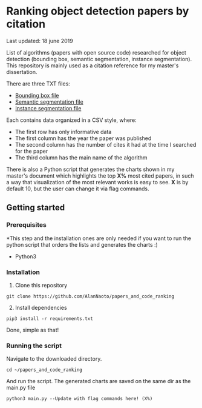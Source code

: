 # Ranking object detection papers by citation
Last updated: 18 june 2019

List of algorithms (papers with open source code) researched for object detection (bounding box, semantic segmentation, instance segmentation). This repository is mainly used as a citation reference for my master's dissertation. 

There are three TXT files:
* [Bounding box file](articles_object_detect.txt)
* [Semantic segmentation file](articles_semantic_segmentation.txt)
* [Instance segmentation file](articles_instance_segmentation.txt)

Each contains data organized in a CSV style, where:
* The first row has only informative data
* The first column has the year the paper was published
* The second column has the number of cites it had at the time I searched for the paper
* The third column has the main name of the algorithm

There is also a Python script that generates the charts shown in my master's document which highlights the top **X%** most cited papers, in such a way that visualization of the most relevant works is easy to see. **X** is by default 10, but the user can change it via flag commands.
## Getting started
### Prerequisites
*This step and the installation ones are only needed if you want to run the python script that orders the lists and generates the charts :)
* Python3
### Installation

1. Clone this repository
```
git clone https://github.com/AlanNaoto/papers_and_code_ranking
```
2. Install dependencies
```
pip3 install -r requirements.txt
```
Done, simple as that!
### Running the script
Navigate to the downloaded directory.
```
cd ~/papers_and_code_ranking
```
And run the script. The generated charts are saved on the same dir as the main.py file
```
python3 main.py --Update with flag commands here! (X%)
```
